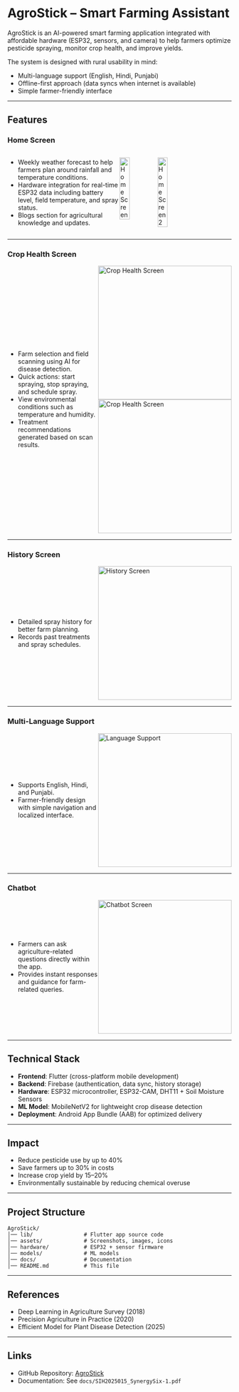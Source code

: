 # AgroStick – Smart Farming Assistant

AgroStick is an AI-powered smart farming application integrated with affordable hardware (ESP32, sensors, and camera) to help farmers optimize pesticide spraying, monitor crop health, and improve yields.  

The system is designed with rural usability in mind:  
- Multi-language support (English, Hindi, Punjabi)  
- Offline-first approach (data syncs when internet is available)  
- Simple farmer-friendly interface  

---

## Features

### Home Screen
<div style="display: flex; align-items: center;">
  <div style="flex: 1;">
    <ul>
      <li>Weekly weather forecast to help farmers plan around rainfall and temperature conditions.</li>
      <li>Hardware integration for real-time ESP32 data including battery level, field temperature, and spray status.</li>
      <li>Blogs section for agricultural knowledge and updates.</li>
    </ul>
  </div>
  <div style="flex: 1; display: flex; gap: 10px;">
    <img src="assets/screenshots/home-page.jpeg" alt="Home Screen" style="width: 30%; height: auto;"/>
    <img src="assets/screenshots/home-page-2.jpeg" alt="Home Screen 2" style="width: 30%; height: auto;"/>
    <!-- <img src="assets/screenshots/home3.png" alt="Home Screen 3" style="width: 30%; height: auto;"/> -->
  </div>
</div>


---

### Crop Health Screen
<div style="display: flex; align-items: center;">
  <div style="flex: 1;">
    <ul>
      <li>Farm selection and field scanning using AI for disease detection.</li>
      <li>Quick actions: start spraying, stop spraying, and schedule spray.</li>
      <li>View environmental conditions such as temperature and humidity.</li>
      <li>Treatment recommendations generated based on scan results.</li>
    </ul>
  </div>
  <div style="flex: 1;">
    <img src="assets/screenshots/crop-health.jpeg" alt="Crop Health Screen" width="300"/>
    <img src="assets/screenshots/crop-health-2.jpeg" alt="Crop Health Screen" width="300"/>
  </div>
</div>

---

### History Screen
<div style="display: flex; align-items: center;">
  <div style="flex: 1;">
    <ul>
      <li>Detailed spray history for better farm planning.</li>
      <li>Records past treatments and spray schedules.</li>
    </ul>
  </div>
  <div style="flex: 1;">
    <img src="assets/screenshots/history-page.jpeg" alt="History Screen" width="300"/>
  </div>
</div>

---

### Multi-Language Support
<div style="display: flex; align-items: center;">
  <div style="flex: 1;">
    <ul>
      <li>Supports English, Hindi, and Punjabi.</li>
      <li>Farmer-friendly design with simple navigation and localized interface.</li>
    </ul>
  </div>
  <div style="flex: 1;">
    <img src="assets/screenshots/language.jpeg" alt="Language Support" width="300"/>
  </div>
</div>

---

### Chatbot
<div style="display: flex; align-items: center;">
  <div style="flex: 1;">
    <ul>
      <li>Farmers can ask agriculture-related questions directly within the app.</li>
      <li>Provides instant responses and guidance for farm-related queries.</li>
    </ul>
  </div>
  <div style="flex: 1;">
    <img src="assets/screenshots/chatbot.jpeg_" alt="Chatbot Screen" width="300"/>
  </div>
</div>

---

## Technical Stack

- **Frontend**: Flutter (cross-platform mobile development)  
- **Backend**: Firebase (authentication, data sync, history storage)  
- **Hardware**: ESP32 microcontroller, ESP32-CAM, DHT11 + Soil Moisture Sensors  
- **ML Model**: MobileNetV2 for lightweight crop disease detection  
- **Deployment**: Android App Bundle (AAB) for optimized delivery  

---

## Impact

- Reduce pesticide use by up to 40%  
- Save farmers up to 30% in costs  
- Increase crop yield by 15–20%  
- Environmentally sustainable by reducing chemical overuse  

---

## Project Structure

```
AgroStick/
│── lib/                # Flutter app source code
│── assets/             # Screenshots, images, icons
│── hardware/           # ESP32 + sensor firmware
│── models/             # ML models
│── docs/               # Documentation
│── README.md           # This file
```

---

## References

- Deep Learning in Agriculture Survey (2018)  
- Precision Agriculture in Practice (2020)  
- Efficient Model for Plant Disease Detection (2025)  

---

## Links

- GitHub Repository: [AgroStick](https://github.com/Shreesha001/AgroStick/)  
- Documentation: See `docs/SIH2025015_SynergySix-1.pdf`  